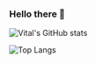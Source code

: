 ### Hello there 👋


<!--
**vitalfocheux/vitalfocheux** is a ✨ _special_ ✨ repository because its `README.md` (this file) appears on your GitHub profile.

Here are some ideas to get you started:

- 🔭 I’m currently working on ...
- 🌱 I’m currently learning ...
- 👯 I’m looking to collaborate on ...
- 🤔 I’m looking for help with ...
- 💬 Ask me about ...
- 📫 How to reach me: ...
- 😄 Pronouns: ...
- ⚡ Fun fact: ...
-->

![Vital's GitHub stats](https://github-readme-stats.vercel.app/api?username=vitalfocheux&show_icons=true&theme=dark)
   
![Top Langs](https://github-readme-stats.vercel.app/api/top-langs/?username=vitalfocheux&hide=html,css,cmake&layout=donut&langs_count=20&theme=dark)
